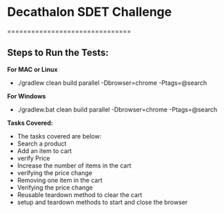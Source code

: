 # Decathalon SDET Challenge  
===============================

## Steps to Run the Tests:

**For MAC or Linux**

* ./gradlew clean build parallel -Dbrowser=chrome -Ptags=@search

**For Windows**

* ./gradlew.bat clean build parallel -Dbrowser=chrome -Ptags=@search

**Tasks Covered:**

* The tasks covered are below:
* Search a product
* Add an item to cart
* verify Price
* Increase the number of items in the cart
* verifying the price change
* Removing one item in the cart
* Verifying the price change
* Reusable teardown method to clear the cart
* setup and teardown methods to start and close the browser